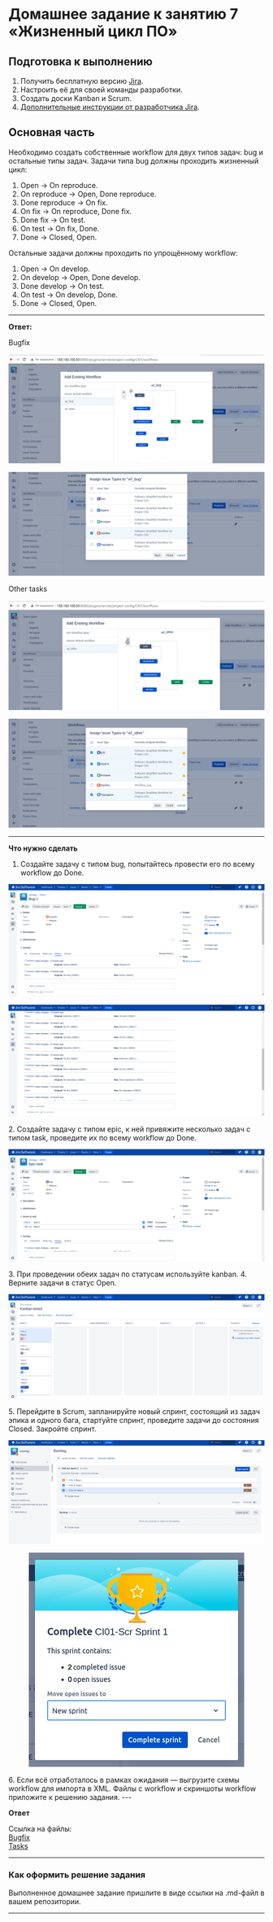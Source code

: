 # Домашнее задание к занятию 7 «Жизненный цикл ПО»

## Подготовка к выполнению

1. Получить бесплатную версию [Jira](https://www.atlassian.com/ru/software/jira/free).
2. Настроить её для своей команды разработки.
3. Создать доски Kanban и Scrum.
4. [Дополнительные инструкции от разработчика Jira](https://support.atlassian.com/jira-cloud-administration/docs/import-and-export-issue-workflows/).

## Основная часть

Необходимо создать собственные workflow для двух типов задач: bug и остальные типы задач. Задачи типа bug должны проходить жизненный цикл:

1. Open -> On reproduce.
2. On reproduce -> Open, Done reproduce.
3. Done reproduce -> On fix.
4. On fix -> On reproduce, Done fix.
5. Done fix -> On test.
6. On test -> On fix, Done.
7. Done -> Closed, Open.

Остальные задачи должны проходить по упрощённому workflow:

1. Open -> On develop.
2. On develop -> Open, Done develop.
3. Done develop -> On test.
4. On test -> On develop, Done.
5. Done -> Closed, Open.


---

**Ответ:**<br>

Bugfix
<p align="center">
  <img src="./screenshots/bugfix_shc.png">
</p>
<p align="center">
  <img src="./screenshots/bugfix_shc_er.png">
</p>


Other tasks
<p align="center">
  <img src="./screenshots/tasks_shc.png">
</p>
<p align="center">
  <img src="./screenshots/tasks_shc_er.png">
</p>

---

**Что нужно сделать**

1. Создайте задачу с типом bug, попытайтесь провести его по всему workflow до Done. 
<p align="center">
  <img src="./screenshots/bug-task.png">
</p>
<p align="center">
  <img src="./screenshots/bug-tas_logk.png">
</p>
2. Создайте задачу с типом epic, к ней привяжите несколько задач с типом task, проведите их по всему workflow до Done. 
<p align="center">
  <img src="./screenshots/epic.png">
</p>
3. При проведении обеих задач по статусам используйте kanban. 
4. Верните задачи в статус Open.
<p align="center">
  <img src="./screenshots/epic_kanban.png">
</p>
5. Перейдите в Scrum, запланируйте новый спринт, состоящий из задач эпика и одного бага, стартуйте спринт, проведите задачи до состояния Closed. Закройте спринт.
<p align="center">
  <img src="./screenshots/sprint.png">
</p>
<p align="center">
  <img src="./screenshots/sprintend.png">
</p>
6. Если всё отработалось в рамках ожидания — выгрузите схемы workflow для импорта в XML. Файлы с workflow и скриншоты workflow приложите к решению задания.
---

**Ответ**

Ссылка на файлы:<br>
 [Bugfix](./workflow/bugfix.xml) <br>
 [Tasks](./workflow/tasks.xml) <br>

---

### Как оформить решение задания

Выполненное домашнее задание пришлите в виде ссылки на .md-файл в вашем репозитории.

---